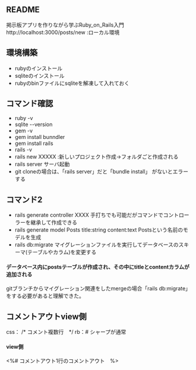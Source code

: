 ## README
掲示板アプリを作りながら学ぶRuby_on_Rails入門
http://localhost:3000/posts/new :ローカル環境

## 環境構築
- rubyのインストール
- sqliteのインストール
- rubyのbinファイルにsqliteを解凍して入れておく

## コマンド確認
- ruby -v
- sqlite --version
- gem -v
- gem install bunndler
- gem install rails
- rails -v
- rails new XXXXX :新しいプロジェクト作成→フォルダごと作成される
- rails server サーバ起動
- git cloneの場合は、「rails server」だと「bundle install」 がないとエラーする

## コマンド2
- rails generate controller XXXX   手打ちでも可能だがコマンドでコントローラーを継承して作成できる
- rails generate model Posts title:string content:text   Postsという名前のモデルを生成
- rails db:migrate   マイグレーションファイルを実行してデータベースのスキーマ(テーブルやカラム)を変更する
#### データベース内にpostsテーブルが作成され、その中にtitleとcontentカラムが追加される

gitブランチからマイグレーション関連をしたmergeの場合「rails db:migrate」をする必要があると理解できた。

## コメントアウトview側
css： /* コメント複数行　*/
rb：# シャープが通常


#### view側
<%# コメントアウト1行のコメントアウト　%>
<!-- viewヘルパを使わない場合:開発者ツールで見える -->